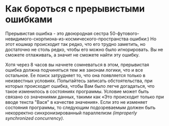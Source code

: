 # Как бороться с прерывистыми ошибками
[//]: # (Version:1.0.0)
Прерывистая ошибка - это двоюродная сестра 50-футового-невидимого-скорпиона-из-космического-пространства ошибки:) Но этот кошмар происходит так редко, что его трудно заметить, но достаточно не столь редко, чтобы его можно было игнорировать. Вы не сможете отлаживать, а значит не сможете найти эту ошибку.

Хотя через 8 часов вы начнете сомневаться в этом, прерывистая ошибка должна подчиняться тем же законам логики, что и все остальное. Ее поиск затрудняет то, что она появляется только в неизвестных условиях. Попытайтесь записать обстоятельства, при которых происходит ошибка, чтобы Вам было легче догадаться, что такое изменилось в состояниях программы. Условие может быть связано со значениями данных, такими как «Это происходит только при вводе текста "Вася" в качестве значения». Если это не изменяет состояния программы, то следующим подозреваемым должен быть некорректно синхронизированный параллелизм *(improperly synchronized concurrency)*. 
